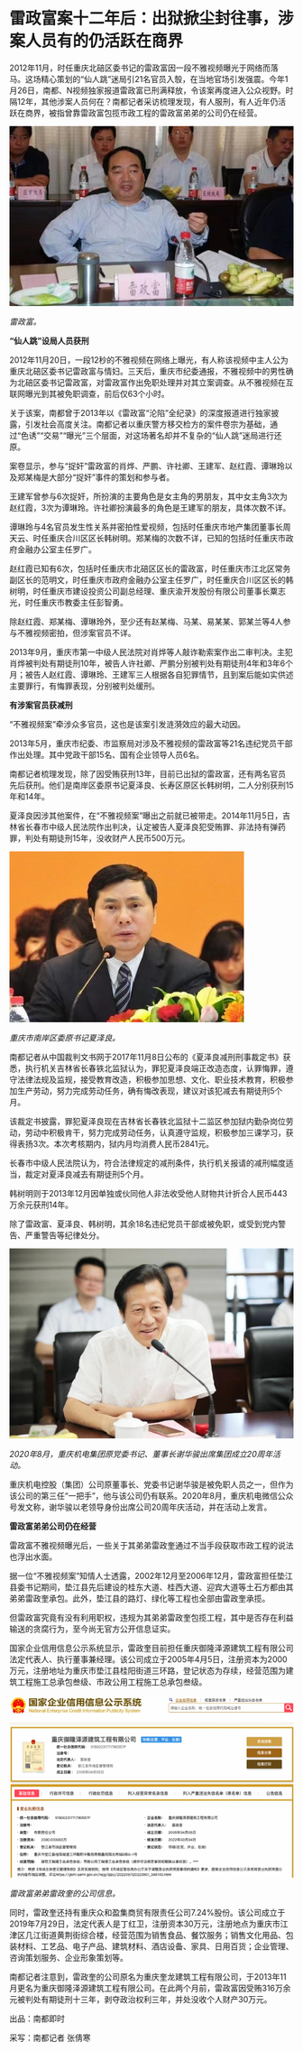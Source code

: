 # 雷政富案十二年后：出狱掀尘封往事，涉案人员有的仍活跃在商界

2012年11月，时任重庆北碚区委书记的雷政富因一段不雅视频曝光于网络而落马。这场精心策划的“仙人跳”迷局引21名官员入彀，在当地官场引发强震。今年1月26日，南都、N视频独家报道雷政富已刑满释放，令该案再度进入公众视野。时隔12年，其他涉案人员何在？南都记者采访梳理发现，有人服刑，有人近年仍活跃在商界，被指曾靠雷政富包揽市政工程的雷政富弟弟的公司仍在经营。

![9134aa601690cbf4031668ccac623ca2.jpg](https://raw.githubusercontent.com/qqhsx/qqnews_image/main/2024/01/28/雷政富案十二年后：出狱掀尘封往事，涉案人员有的仍活跃在商界/9134aa601690cbf4031668ccac623ca2.jpg)

_雷政富。_

**“仙人跳”设局人员获刑**

2012年11月20日，一段12秒的不雅视频在网络上曝光，有人称该视频中主人公为重庆北碚区委书记雷政富与情妇。三天后，重庆市纪委通报，不雅视频中的男性确为北碚区委书记雷政富，对雷政富作出免职处理并对其立案调查。从不雅视频在互联网曝光到其被免职调查，前后仅63个小时。

关于该案，南都曾于2013年以《雷政富“沦陷”全纪录》的深度报道进行独家披露，引发社会高度关注。南都记者以重庆警方移交检方的案件卷宗为基础，通过“色诱”“交易”“曝光”三个层面，对这场著名却并不复杂的“仙人跳”迷局进行还原。

案卷显示，参与“捉奸”雷政富的肖烨、严鹏、许社卿、王建军、赵红霞、谭琳玲以及郑某梅是大部分“捉奸”事件的策划和参与者。

王建军曾参与6次捉奸，所扮演的主要角色是女主角的男朋友，其中女主角3次为赵红霞，3次为谭琳玲。许社卿扮演最多的角色是王建军的朋友，具体次数不详。

谭琳玲与4名官员发生性关系并密拍性爱视频，包括时任重庆市地产集团董事长周天云、时任重庆合川区区长韩树明。郑某梅的次数不详，已知的包括时任重庆市政府金融办公室主任罗广。

赵红霞已知有6次，包括时任重庆市北碚区区长的雷政富，时任重庆市江北区常务副区长的范明文，时任重庆市政府金融办公室主任罗广，时任重庆合川区区长的韩树明，时任重庆市建设投资公司副总经理、重庆渝开发股份有限公司董事长粟志光，时任重庆市教委主任彭智勇。

除赵红霞、郑某梅、谭琳玲外，至少还有赵某梅、马某、易某某、郭某兰等4人参与不雅视频密拍，但涉案官员不详。

2013年9月，重庆市第一中级人民法院对肖烨等人敲诈勒索案作出二审判决。主犯肖烨被判处有期徒刑10年，被告人许社卿、严鹏分别被判处有期徒刑4年和3年6个月；被告人赵红霞、谭琳玲、王建军三人根据各自犯罪情节，且到案后能如实供述主要罪行，有悔罪表现，分别被判处缓刑。

**有涉案官员获减刑**

“不雅视频案”牵涉众多官员，这也是该案引发涟漪效应的最大动因。

2013年5月，重庆市纪委、市监察局对涉及不雅视频的雷政富等21名违纪党员干部作出处理。其中党政干部15名、国有企业领导人员6名。

南都记者梳理发现，除了因受贿获刑13年，目前已出狱的雷政富，还有两名官员先后获刑。他们是南岸区委原书记夏泽良、长寿区原区长韩树明，二人分别获刑15年和14年。

夏泽良因涉其他案件，在“不雅视频案”曝出之前就已被带走。2014年11月5日，吉林省长春市中级人民法院作出判决，认定被告人夏泽良犯受贿罪、非法持有弹药罪，判处有期徒刑15年，没收财产人民币500万元。

![aedd18861bfd37202e9a254d2130e87d.jpg](https://raw.githubusercontent.com/qqhsx/qqnews_image/main/2024/01/28/雷政富案十二年后：出狱掀尘封往事，涉案人员有的仍活跃在商界/aedd18861bfd37202e9a254d2130e87d.jpg)

 _重庆市南岸区委原书记夏泽良。_

南都记者从中国裁判文书网于2017年11月8日公布的《夏泽良减刑刑事裁定书》获悉，执行机关吉林省长春铁北监狱认为，罪犯夏泽良端正改造态度，认罪悔罪，遵守法律法规及监规，接受教育改造，积极参加思想、文化、职业技术教育，积极参加生产劳动，努力完成劳动任务，确有悔改表现，建议对该犯减去有期徒刑5个月。

该裁定书披露，罪犯夏泽良现在吉林省长春铁北监狱十二监区参加狱内勤杂岗位劳动，劳动中积极肯干，努力完成劳动任务，认真遵守监规，积极参加三课学习，获得表扬3次。本次考核期内，狱内月均消费人民币2841元。

长春市中级人民法院认为，符合法律规定的减刑条件，执行机关报请的减刑幅度适当，裁定对夏泽良减去有期徒刑5个月。

韩树明则于2013年12月因单独或伙同他人非法收受他人财物共计折合人民币443万余元获刑14年。

除了雷政富、夏泽良、韩树明，其余18名违纪党员干部或被免职，或受到党内警告、严重警告等纪律处分。

![1e54c46b0b0096f3db85ba6b0e791708.jpg](https://raw.githubusercontent.com/qqhsx/qqnews_image/main/2024/01/28/雷政富案十二年后：出狱掀尘封往事，涉案人员有的仍活跃在商界/1e54c46b0b0096f3db85ba6b0e791708.jpg)

 _2020年8月，重庆机电集团原党委书记、董事长谢华骏出席集团成立20周年活动。_

重庆机电控股（集团）公司原董事长、党委书记谢华骏是被免职人员之一，但作为该公司的第三任“一把手”，他与该公司仍有联系。2020年8月，重庆机电微信公众号发文称，谢华骏以老领导身份出席公司20周年庆活动，并在活动上发言。

**雷政富弟弟公司仍在经营**

雷政富不雅视频曝光后，一些关于其弟弟雷政奎通过不当手段获取市政工程的说法也浮出水面。

据一位“不雅视频案”知情人士透露，2002年12月至2006年12月，雷政富担任垫江县委书记期间，垫江县先后建设的桂东大道、桂西大道、迎宾大道等土石方都由其弟弟雷政奎承包。此外，垫江县的路灯、绿化等工程也全部由雷政奎承揽。

但雷政富究竟有没有利用职权，违规为其弟弟雷政奎包揽工程，其中是否存在利益输送的贪腐行为，至今尚无官方公开信息证实。

国家企业信用信息公示系统显示，雷政奎目前担任重庆御隆泽源建筑工程有限公司法定代表人、执行董事兼经理。该公司成立于2005年4月5日，注册资本为2000万元，注册地址为重庆市垫江县桂阳街道三环路，登记状态为存续，经营范围为建筑工程施工总承包叁级、市政公用工程施工总承包叁级。

![d03901643f81fc3821f8f75da953f6c0.jpg](https://raw.githubusercontent.com/qqhsx/qqnews_image/main/2024/01/28/雷政富案十二年后：出狱掀尘封往事，涉案人员有的仍活跃在商界/d03901643f81fc3821f8f75da953f6c0.jpg)

_雷政富弟弟雷政奎的公司信息。_

同时，雷政奎还持有重庆众和盈集商贸有限责任公司7.24%股份。该公司成立于2019年7月29日，法定代表人是丁红卫，注册资本30万元，注册地点为重庆市江津区几江街道黄荆街综合楼，经营范围为销售食品、餐饮服务；销售文化用品、包装材料、工艺品、电子产品、建筑材料、酒店设备、家具、日用百货；企业管理、咨询策划服务、企业形象策划等。

南都记者注意到，雷政奎的公司原名为重庆奎龙建筑工程有限公司，于2013年11月更名为重庆御隆泽源建筑工程有限公司。在此两个月前，雷政富因受贿316万余元被判处有期徒刑十三年，剥夺政治权利三年，并处没收个人财产30万元。

出品：南都即时

采写：南都记者 张倩寒

